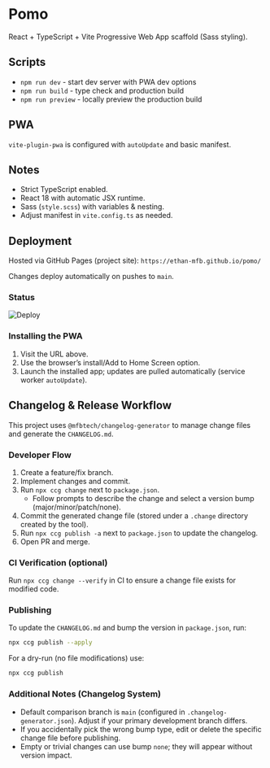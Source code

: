 # Pomo

React + TypeScript + Vite Progressive Web App scaffold (Sass styling).

## Scripts

- `npm run dev` - start dev server with PWA dev options
- `npm run build` - type check and production build
- `npm run preview` - locally preview the production build

## PWA

`vite-plugin-pwa` is configured with `autoUpdate` and basic manifest.

## Notes

- Strict TypeScript enabled.
- React 18 with automatic JSX runtime.
- Sass (`style.scss`) with variables & nesting.
- Adjust manifest in `vite.config.ts` as needed.

## Deployment

Hosted via GitHub Pages (project site): `https://ethan-mfb.github.io/pomo/`

Changes deploy automatically on pushes to `main`.

### Status

![Deploy](https://github.com/ethan-mfb/pomo/actions/workflows/deploy.yml/badge.svg)

### Installing the PWA

1. Visit the URL above.
2. Use the browser’s install/Add to Home Screen option.
3. Launch the installed app; updates are pulled automatically (service worker `autoUpdate`).

## Changelog & Release Workflow

This project uses `@mfbtech/changelog-generator` to manage change files and generate the `CHANGELOG.md`.

### Developer Flow

1. Create a feature/fix branch.
2. Implement changes and commit.
3. Run `npx ccg change` next to `package.json`.
   - Follow prompts to describe the change and select a version bump (major/minor/patch/none).
4. Commit the generated change file (stored under a `.change` directory created by the tool).
5. Run `npx ccg publish -a` next to `package.json` to update the changelog.
6. Open PR and merge.

### CI Verification (optional)

Run `npx ccg change --verify` in CI to ensure a change file exists for modified code.

### Publishing

To update the `CHANGELOG.md` and bump the version in `package.json`, run:

```bash
npx ccg publish --apply
```

For a dry-run (no file modifications) use:

```bash
npx ccg publish
```

### Additional Notes (Changelog System)

- Default comparison branch is `main` (configured in `.changelog-generator.json`). Adjust if your primary development branch differs.
- If you accidentally pick the wrong bump type, edit or delete the specific change file before publishing.
- Empty or trivial changes can use bump `none`; they will appear without version impact.
